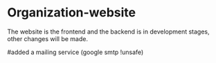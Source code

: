 # Organization-website
The website is the frontend and the backend is in development stages, other changes will be made.

#added a mailing service (google smtp !unsafe)